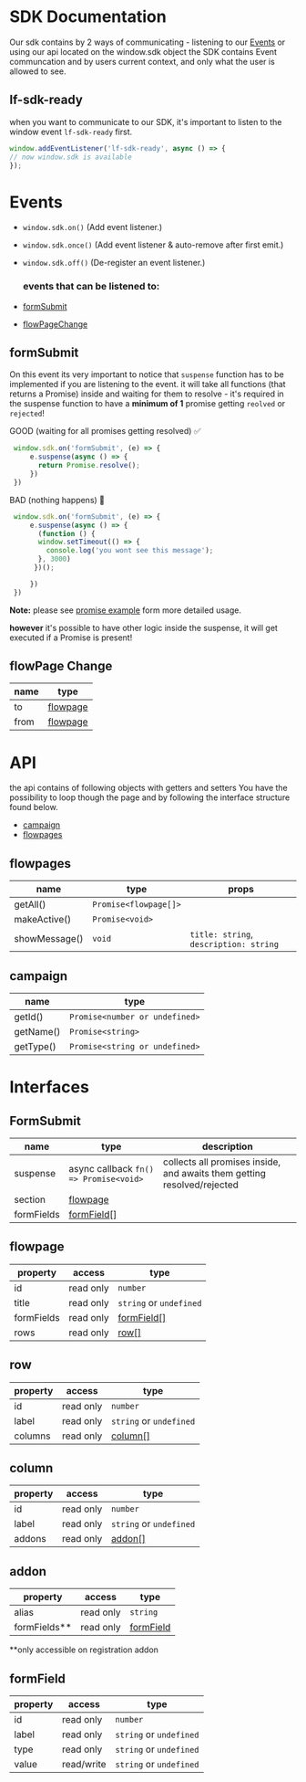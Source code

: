 # SDK Documentation

Our sdk contains by 2 ways of communicating - listening to our [Events](#Events) or using our api located on the window.sdk object
the SDK contains Event communcation and by users current context, and only what the user is allowed to see.

## lf-sdk-ready
when you want to communicate to our SDK, it's important to listen to the window event
`lf-sdk-ready` first.
``` javascript 
window.addEventListener('lf-sdk-ready', async () => {
// now window.sdk is available
});
```
# Events

- `window.sdk.on()` (Add event listener.)
- `window.sdk.once()` (Add event listener & auto-remove after first emit.)
- `window.sdk.off()` (De-register an event listener.)
  ### events that can be listened to:

- [formSubmit](#formField) 
- [flowPageChange](#flowPage-Change)

## formSubmit

On this event its very important to notice that `suspense` function has to be implemented if you are listening to the event.
it will take all functions (that returns a Promise) inside and waiting for them to resolve - it's required in the suspense function to have a **minimum of 1** promise getting `reolved` or `rejected`!

GOOD (waiting for all promises getting resolved) ✅
``` javascript
 window.sdk.on('formSubmit', (e) => {
     e.suspense(async () => {
       return Promise.resolve();
     })
 })
```
BAD (nothing happens) 🚫
``` javascript
 window.sdk.on('formSubmit', (e) => {
     e.suspense(async () => {
       (function () {
       window.setTimeout(() => {
         console.log('you wont see this message');
       }, 3000)
      })();

     })
 })
```

**Note:** please see [promise example](https://github.com/Leadfamly/sdk-docs/blob/main/examples/promiseUsage.js) form more detailed usage.


**however** it's possible to have other logic inside the suspense, it will get executed if a Promise is present!


## flowPage Change

| name | type                  |
| ---- | --------------------- |
| to   | [flowpage](#flowpage) |
| from | [flowpage](#flowpage) |

# API
the api contains of following objects with getters and setters
You have the possibility to loop though the page and by following the interface structure found below.
- [campaign](#campaign)
- [flowpages](#flowpages)

## flowpages

| name          | type                  | props                                  |
| ------------- | --------------------- | -------------------------------------- |
| getAll()      | `Promise<flowpage[]>` |                                        |
| makeActive()  | `Promise<void>`       |                                        |
| showMessage() | `void`                | `title: string`, `description: string` |

## campaign

| name      | type                           |
| --------- | ------------------------------ |
| getId()   | `Promise<number or undefined>` |
| getName() | `Promise<string>`              |
| getType() | `Promise<string or undefined>` |

# Interfaces
## FormSubmit

| name       | type                                   | description                                                             |
| ---------- | -------------------------------------- | ----------------------------------------------------------------------- |
| suspense   | async callback `fn() => Promise<void>` | collects all promises inside, and awaits them getting resolved/rejected |
| section    | [flowpage](#flowpage)                  |
| formFields | [formField[]](#formField)              |

## flowpage
| property   | access    | type                      |
| ---------- | --------- | ------------------------- |
| id         | read only | `number`                  |
| title      | read only | `string` or `undefined`   |
| formFields | read only | [formField[]](#formField) |
| rows       | read only | [row[]](#row)             |


## row
| property | access    | type                    |
| -------- | --------- | ----------------------- |
| id       | read only | `number`                |
| label    | read only | `string` or `undefined` |
| columns  | read only | [column[]](#column)     |
## column
| property | access    | type                    |
| -------- | --------- | ----------------------- |
| id       | read only | `number`                |
| label    | read only | `string` or `undefined` |
| addons   | read only | [addon[]](#addon)       |

## addon
| property     | access    | type                    |
| ------------ | --------- | ----------------------- |
| alias        | read only | `string`                |
| formFields** | read only | [formField](#formField) |

**only accessible on registration addon
## formField
| property | access     | type                    |
| -------- | ---------- | ----------------------- |
| id       | read only  | `number`                |
| label    | read only  | `string` or `undefined` |
| type     | read only  | `string` or `undefined` |
| value    | read/write | `string` or `undefined` |

